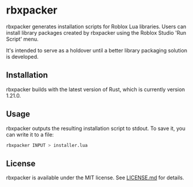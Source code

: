 # rbxpacker
rbxpacker generates installation scripts for Roblox Lua libraries. Users can install library packages created by rbxpacker using the Roblox Studio 'Run Script' menu.

It's intended to serve as a holdover until a better library packaging solution is developed.

## Installation
rbxpacker builds with the latest version of Rust, which is currently version 1.21.0.

## Usage
rbxpacker outputs the resulting installation script to stdout. To save it, you can write it to a file:

```sh
rbxpacker INPUT > installer.lua
```

## License
rbxpacker is available under the MIT license. See [LICENSE.md](LICENSE.md) for details.